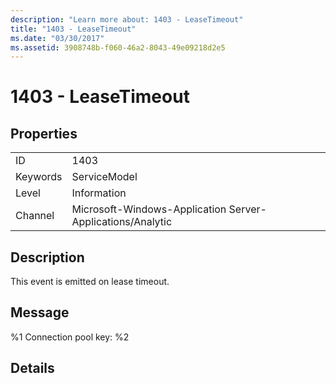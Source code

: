 ```yaml
---
description: "Learn more about: 1403 - LeaseTimeout"
title: "1403 - LeaseTimeout"
ms.date: "03/30/2017"
ms.assetid: 3908748b-f060-46a2-8043-49e09218d2e5
---
```

# 1403 - LeaseTimeout

## Properties  
  
|||  
|-|-|  
|ID|1403|  
|Keywords|ServiceModel|  
|Level|Information|  
|Channel|Microsoft-Windows-Application Server-Applications/Analytic|  
  
## Description  

 This event is emitted on lease timeout.  
  
## Message  

 %1 Connection pool key: %2  
  
## Details
